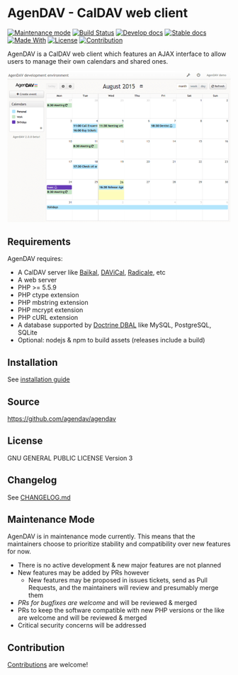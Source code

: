 # AgenDAV - CalDAV web client

[![Maintenance mode](https://img.shields.io/badge/maintenance_mode-%F0%9F%9A%A7-grey.svg?labelColor=orange)](https://github.com/agendav/agendav/blob/develop/CONTRIBUTING.md)
[![Build Status](https://travis-ci.org/agendav/agendav.svg?branch=develop)](https://travis-ci.org/agendav/agendav)
[![Develop docs](https://readthedocs.org/projects/agendav/badge/?version=develop)](http://agendav.readthedocs.org/en/develop/)
[![Stable docs](https://readthedocs.org/projects/agendav/badge/?version=latest)](http://agendav.readthedocs.org/en/latest/)
[![Made With](https://img.shields.io/badge/made_with-php-blue)](https://gitlab.com/pixelbrackets/acme-app#requirements)
[![License](https://img.shields.io/badge/license-gpl--3.0-blue.svg)](https://spdx.org/licenses/GPL-3.0.html)
[![Contribution](https://img.shields.io/badge/contributions_welcome-%F0%9F%94%B0-brightgreen.svg?labelColor=brightgreen)](https://github.com/agendav/agendav/blob/develop/CONTRIBUTING.md)

AgenDAV is a CalDAV web client which features an AJAX interface to allow
users to manage their own calendars and shared ones.

![Screenshot](./docs/screenshot.png)

## Requirements

AgenDAV requires:

- A CalDAV server like [Baïkal](http://baikal-server.com/), [DAViCal](http://www.davical.org/), [Radicale](https://radicale.org/tutorial/), etc
- A web server
- PHP >= 5.5.9
- PHP ctype extension
- PHP mbstring extension
- PHP mcrypt extension
- PHP cURL extension
- A database supported by [Doctrine DBAL](https://www.doctrine-project.org/projects/doctrine-dbal/en/2.12/reference/configuration.html#configuration) like MySQL, PostgreSQL, SQLite
- Optional: nodejs & npm to build assets (releases include a build)

## Installation

See [installation guide](https://agendav.readthedocs.io/en/develop/admin/installation/)

## Source

https://github.com/agendav/agendav

## License

GNU GENERAL PUBLIC LICENSE Version 3

## Changelog

See [CHANGELOG.md](./CHANGELOG.md)

## Maintenance Mode

AgenDAV is in maintenance mode currently. This means that the maintainers
choose to prioritize stability and compatibility over new features for now.

- There is no active development & new major features are not planned
- New features may be added by PRs however
  - New features may be proposed in issues tickets, send as Pull Requests,
    and the maintainers will review and presumably merge them
- *PRs for bugfixes are welcome* and will be reviewed & merged
- PRs to keep the software compatible with new PHP versions or the like
  are welcome and will be reviewed & merged
- Critical security concerns will be addressed

## Contribution

[Contributions](./CONTRIBUTING.md) are welcome!
